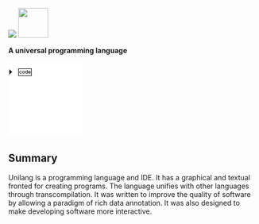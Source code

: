 <img width="" height="" src=".readme/unilang_logo.png"> [<img width="60" height="60" src=".readme/pdf_download.png">](https://www.dropbox.com/s/1qde65ekii8nyb9/unilang.pdf?dl=1)

**A universal programming language**



<img width="" height="" src=".readme/hello_world.gif">


## Summary
Unilang is a programming language and IDE.  It has a graphical and textual fronted for creating programs.  The language unifies with other languages through transcompilation.  It was written to improve the quality of software by allowing a paradigm of rich data annotation.  It was also designed to make developing software more interactive.  


